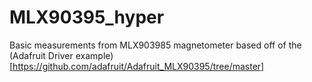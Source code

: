 # MLX90395_hyper
Basic measurements from MLX903985 magnetometer based off of the (Adafruit Driver example)[https://github.com/adafruit/Adafruit_MLX90395/tree/master]
